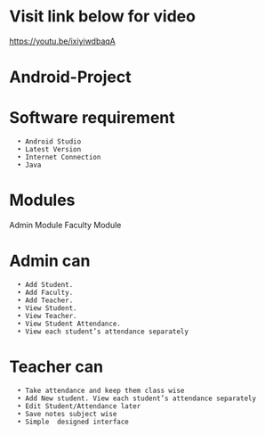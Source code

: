 # Visit link below for video 
https://youtu.be/ixiyiwdbaqA

# Android-Project
# Software requirement 
      •	Android Studio
      •	Latest Version
      •	Internet Connection
      •	Java
# Modules
  Admin Module
  Faculty Module

# Admin can 
      •	Add Student.
      •	Add Faculty.
      •	Add Teacher.
      •	View Student.
      •	View Teacher.
      •	View Student Attendance.
      •	View each student’s attendance separately
      
 # Teacher can
      •	Take attendance and keep them class wise
      •	Add New student. View each student’s attendance separately
      •	Edit Student/Attendance later
      •	Save notes subject wise
      •	Simple  designed interface


